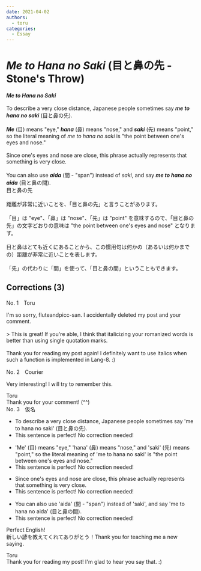 ```yaml
---
date: 2021-04-02
authors:
  - toru
categories:
  - Essay
---
```


<h1 id="subject_show"><strong><em>Me to Hana no Saki</strong></em> (目と鼻の先 - Stone's Throw)</h1>
<div class="date" hidden>Apr 2, 2021 16:19</div>
<div id="post"><div id="body_show_ori">
<strong><em>Me to Hana no Saki</strong></em><br/><br/>To describe a very close distance, Japanese people sometimes say <strong><em>me to hana no saki</em></strong> (目と鼻の先).<br/><br/><strong><em>Me</em></strong> (目) means "eye," <strong><em>hana</em></strong> (鼻) means "nose," and <strong><em>saki</em></strong> (先) means "point," so the literal meaning of <em>me to hana no saki</em> is "the point between one's eyes and nose."<br/><br/>Since one's eyes and nose are close, this phrase actually represents that something is very close.<br/><br/>You can also use <strong><em>aida</em></strong> (間 - "span") instead of <em>saki</em>, and say <strong><em>me to hana no aida</em></strong> (目と鼻の間).
</div></div>

<!-- more -->

<div id="post_ja"><div id="body_show_mo">
目と鼻の先<br/><br/>距離が非常に近いことを、「目と鼻の先」と言うことがあります。<br/><br/>「目」は "eye"、「鼻」は "nose"、「先」は "point" を意味するので、「目と鼻の先」の文字どおりの意味は "the point between one's eyes and nose" となります。<br/><br/>目と鼻はとても近くにあることから、この慣用句は何かの（あるいは何かまでの）距離が非常に近いことを表します。<br/><br/>「先」の代わりに「間」を使って、「目と鼻の間」ということもできます。
</div></div>

## Corrections (3)
<div id="block"><div class="first_name"> No. 1　<span class="just_name">Toru</span></div><div id="block2">
<p class="comment_small">
 I'm so sorry, fluteandpicc-san. I accidentally deleted my post and your comment.
 <br/>
 <br/>
 &gt; This is great! If you're able, I think that italicizing your romanized words is better than using single quotation marks.
 <br/>
 <br/>
 Thank you for reading my post again! I definitely want to use italics when such a function is implemented in Lang-8. :)
</p>

</div></div>
<div id="block"><div class="first_name"> No. 2　<span class="just_name">Courier</span></div><div id="block2">
<p class="comment_small">
 Very interesting! I will try to remember this.
</p>

</div><div class="name"><span class="just_name">Toru</span><br>
Thank you for your comment! (^^)
</div>
</div>
<div id="block"><div class="first_name"> No. 3　<span class="just_name">仮名</span></div><div id="block2">
<ul class="correction_field">
<li class="incorrect">To describe a very close distance, Japanese people sometimes say 'me to hana no saki' (目と鼻の先).</li>
<li class="corrected perfect">This sentence is perfect! No correction needed!</li>
</ul>
<ul class="correction_field">
<li class="incorrect">'Me' (目) means "eye," 'hana' (鼻) means "nose," and 'saki' (先) means "point," so the literal meaning of 'me to hana no saki' is "the point between one's eyes and nose."</li>
<li class="corrected perfect">This sentence is perfect! No correction needed!</li>
</ul>
<ul class="correction_field">
<li class="incorrect">Since one's eyes and nose are close, this phrase actually represents that something is very close.</li>
<li class="corrected perfect">This sentence is perfect! No correction needed!</li>
</ul>
<ul class="correction_field">
<li class="incorrect">You can also use 'aida' (間 - "span") instead of 'saki', and say 'me to hana no aida' (目と鼻の間).</li>
<li class="corrected perfect">This sentence is perfect! No correction needed!</li>
</ul>
<p class="comment_small">
 Perfect English!
 <br/>
 新しい諺を教えてくれてありがとう！Thank you for teaching me a new saying.
</p>

</div><div class="name"><span class="just_name">Toru</span><br>
Thank you for reading my post! I'm glad to hear you say that. :)
</div>
</div>
